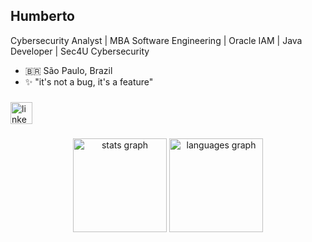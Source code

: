 <h2 align="left">Humberto</h2>

<div align="left">
  <p>Cybersecurity Analyst | MBA Software Engineering | Oracle IAM | Java Developer | Sec4U Cybersecurity</p>
  <ul>
    <li>🇧🇷 São Paulo, Brazil</li>
    <li>✨ "it's not a bug, it's a feature"</li>
  </ul>
</div>

###

<div align="left">
  <a href="https://www.linkedin.com/in/humbertoo" target="_blank">
    <img src="https://img.shields.io/static/v1?message=LinkedIn&logo=linkedin&label=&color=0077B5&logoColor=white&labelColor=&style=for-the-badge" height="35" alt="linkedin logo"/>
  </a>
</div>

###

<div align="center">
  <img src="https://github-readme-stats.vercel.app/api?hide_title=false&hide_rank=false&show_icons=true&include_all_commits=true&count_private=true&disable_animations=false&theme=dracula&locale=en&hide_border=false&username=hmberto" height="150" alt="stats graph"  />
  <img src="https://github-readme-stats.vercel.app/api/top-langs?locale=en&hide_title=false&layout=compact&card_width=320&langs_count=5&theme=dracula&hide_border=false&username=hmberto" height="150" alt="languages graph"  />
</div>
